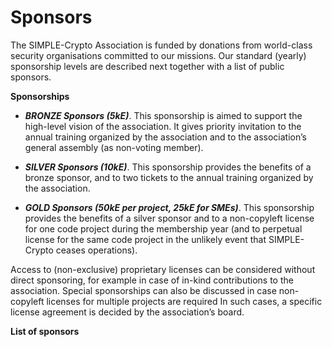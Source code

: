 # Sponsors

The SIMPLE-Crypto Association is funded by donations from world-class security organisations committed to our missions.
Our standard (yearly) sponsorship levels are described next together with a list of public sponsors. 

**Sponsorships**

* <strong><em>BRONZE Sponsors (5kE)</em></strong>. This sponsorship is aimed to support 
the high-level vision of the association. It gives priority invitation to the annual 
training organized by the association and to the association’s general assembly 
(as non-voting member).

* <strong><em>SILVER Sponsors (10kE)</em></strong>. This sponsorship provides the benefits of a bronze 
sponsor, and to two tickets to the annual training organized by the association.

* <strong><em>GOLD Sponsors (50kE per project, 25kE for SMEs)</em></strong>. This sponsorship provides the benefits of a 
silver sponsor and to a non-copyleft license for one code project during the membership year
(and to perpetual license for the same code 
project in the unlikely event that SIMPLE-Crypto ceases operations). 

Access to (non-exclusive) proprietary licenses can be considered without direct sponsoring, for example in case of 
in-kind contributions to the association. 
Special sponsorships can also be discussed in case non-copyleft licenses for multiple projects are required
In such cases, a specific license agreement is decided by the association’s board.

**List of sponsors**

<!-- **Former sponsors** -->
